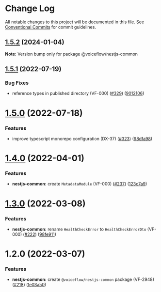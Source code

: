 # Change Log

All notable changes to this project will be documented in this file.
See [Conventional Commits](https://conventionalcommits.org) for commit guidelines.

## [1.5.2](https://github.com/voiceflow/libs/compare/@voiceflow/nestjs-common@1.5.1...@voiceflow/nestjs-common@1.5.2) (2024-01-04)

**Note:** Version bump only for package @voiceflow/nestjs-common

## [1.5.1](https://github.com/voiceflow/libs/compare/@voiceflow/nestjs-common@1.5.0...@voiceflow/nestjs-common@1.5.1) (2022-07-19)

### Bug Fixes

* reference types in published directory (VF-000) ([#329](https://github.com/voiceflow/libs/issues/329)) ([9012106](https://github.com/voiceflow/libs/commit/9012106d697d26a9878ba427df56b07fa05c7e60))

# [1.5.0](https://github.com/voiceflow/libs/compare/@voiceflow/nestjs-common@1.4.0...@voiceflow/nestjs-common@1.5.0) (2022-07-18)

### Features

* improve typescript monorepo configuration (DX-37) ([#323](https://github.com/voiceflow/libs/issues/323)) ([98dfa98](https://github.com/voiceflow/libs/commit/98dfa98cf64f1dc7705cbc94a3a5dd3c3e825900))

# [1.4.0](https://github.com/voiceflow/libs/compare/@voiceflow/nestjs-common@1.3.0...@voiceflow/nestjs-common@1.4.0) (2022-04-01)

### Features

* **nestjs-common:** create `MetadataModule` (VF-000) ([#237](https://github.com/voiceflow/libs/issues/237)) ([123c7a9](https://github.com/voiceflow/libs/commit/123c7a9c573e4e6d4229cf596ea74b5a1c010586))

# [1.3.0](https://github.com/voiceflow/libs/compare/@voiceflow/nestjs-common@1.2.0...@voiceflow/nestjs-common@1.3.0) (2022-03-08)

### Features

* **nestjs-common:** rename `HealthCheckError` to `HealthCheckErrorDto` (VF-000) ([#222](https://github.com/voiceflow/libs/issues/222)) ([98fe911](https://github.com/voiceflow/libs/commit/98fe911be933143589953e57d69dbd78b40dc438))

# 1.2.0 (2022-03-07)

### Features

* **nestjs-common:** create `@voiceflow/nestjs-common` package (VF-2948) ([#218](https://github.com/voiceflow/libs/issues/218)) ([fe03a50](https://github.com/voiceflow/libs/commit/fe03a50411714d0fba03a2f1fb9e1ec86912fdd0))
